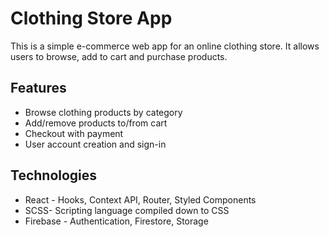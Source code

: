 # Clothing Store App

This is a simple e-commerce web app for an online clothing store. It allows users to browse, add to cart and purchase products.

## Features

- Browse clothing products by category
- Add/remove products to/from cart
- Checkout with payment
- User account creation and sign-in

## Technologies

- React - Hooks, Context API, Router, Styled Components
- SCSS- Scripting language compiled down to CSS 
- Firebase - Authentication, Firestore, Storage

